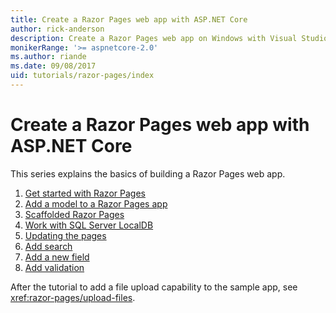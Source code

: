 ```yaml
---
title: Create a Razor Pages web app with ASP.NET Core
author: rick-anderson
description: Create a Razor Pages web app on Windows with Visual Studio, ASP.NET Core, and EF Core.
monikerRange: '>= aspnetcore-2.0'
ms.author: riande
ms.date: 09/08/2017
uid: tutorials/razor-pages/index
---
```

# Create a Razor Pages web app with ASP.NET Core

This series explains the basics of building a Razor Pages web app.

1. [Get started with Razor Pages](xref:tutorials/razor-pages/razor-pages-start)
1. [Add a model to a Razor Pages app](xref:tutorials/razor-pages/model)
1. [Scaffolded Razor Pages](xref:tutorials/razor-pages/page)
1. [Work with SQL Server LocalDB](xref:tutorials/razor-pages/sql)
1. [Updating the pages](xref:tutorials/razor-pages/da1)
1. [Add search](xref:tutorials/razor-pages/search)
1. [Add a new field](xref:tutorials/razor-pages/new-field)
1. [Add validation](xref:tutorials/razor-pages/validation)

After the tutorial to add a file upload capability to the sample app, see <xref:razor-pages/upload-files>.
